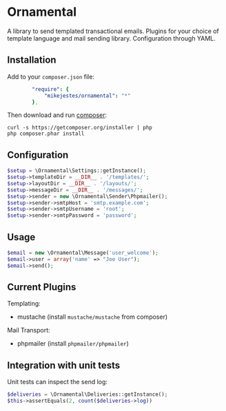 Ornamental
==========

A library to send templated transactional emails. Plugins for your choice of template language and mail sending library. Configuration through YAML.

## Installation

Add to your `composer.json` file:

```yaml
        "require": {
            "mikejestes/ornamental": "*"
        },
```

Then download and run [composer](http://getcomposer.org/):

    curl -s https://getcomposer.org/installer | php
    php composer.phar install

## Configuration

```php
$setup = \Ornamental\Settings::getInstance();
$setup->templateDir = __DIR__ . '/templates/';
$setup->layoutDir = __DIR__ . '/layouts/';
$setup->messageDir = __DIR__ . '/messages/';
$setup->sender = new \Ornamental\Sender\Phpmailer();
$setup->sender->smtpHost = 'smtp.example.com';
$setup->sender->smtpUsername = 'root';
$setup->sender->smtpPassword = 'password';
```

## Usage

```php
$email = new \Ornamental\Message('user_welcome');
$email->user = array('name' => "Joe User");
$email->send();
```

## Current Plugins

Templating:
* mustache (install `mustache/mustache` from composer)

Mail Transport:
* phpmailer (install `phpmailer/phpmailer`)

## Integration with unit tests
Unit tests can inspect the send log:
```php
$deliveries = \Ornamental\Deliveries::getInstance();
$this->assertEquals(2, count($deliveries->log))
```